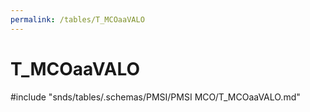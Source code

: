 ```yaml
---
permalink: /tables/T_MCOaaVALO
---
```

# T\_MCOaaVALO
<!-- SPDX-License-Identifier: MPL-2.0 -->

<!-- ATTENTION : Ne pas supprimer ou modifier la ligne ci-dessous -->
#include "snds/tables/.schemas/PMSI/PMSI MCO/T_MCOaaVALO.md"
<!-- ATTENTION : Ne pas supprimer ou modifier la ligne ci-dessus -->
